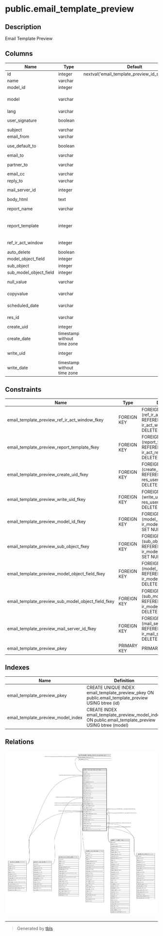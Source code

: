 # public.email_template_preview

## Description

Email Template Preview

## Columns

| Name | Type | Default | Nullable | Children | Parents | Comment |
| ---- | ---- | ------- | -------- | -------- | ------- | ------- |
| id | integer | nextval('email_template_preview_id_seq'::regclass) | false | [public.email_template_preview_res_partner_rel](public.email_template_preview_res_partner_rel.md) |  |  |
| name | varchar |  | true |  |  | Name |
| model_id | integer |  | true |  | [public.ir_model](public.ir_model.md) | Applies to |
| model | varchar |  | true |  |  | Related Document Model |
| lang | varchar |  | true |  |  | Language |
| user_signature | boolean |  | true |  |  | Add Signature |
| subject | varchar |  | true |  |  | Subject |
| email_from | varchar |  | true |  |  | From |
| use_default_to | boolean |  | true |  |  | Default recipients |
| email_to | varchar |  | true |  |  | To (Emails) |
| partner_to | varchar |  | true |  |  | To (Partners) |
| email_cc | varchar |  | true |  |  | Cc |
| reply_to | varchar |  | true |  |  | Reply-To |
| mail_server_id | integer |  | true |  | [public.ir_mail_server](public.ir_mail_server.md) | Outgoing Mail Server |
| body_html | text |  | true |  |  | Body |
| report_name | varchar |  | true |  |  | Report Filename |
| report_template | integer |  | true |  | [public.ir_act_report_xml](public.ir_act_report_xml.md) | Optional report to print and attach |
| ref_ir_act_window | integer |  | true |  | [public.ir_act_window](public.ir_act_window.md) | Sidebar action |
| auto_delete | boolean |  | true |  |  | Auto Delete |
| model_object_field | integer |  | true |  | [public.ir_model_fields](public.ir_model_fields.md) | Field |
| sub_object | integer |  | true |  | [public.ir_model](public.ir_model.md) | Sub-model |
| sub_model_object_field | integer |  | true |  | [public.ir_model_fields](public.ir_model_fields.md) | Sub-field |
| null_value | varchar |  | true |  |  | Default Value |
| copyvalue | varchar |  | true |  |  | Placeholder Expression |
| scheduled_date | varchar |  | true |  |  | Scheduled Date |
| res_id | varchar |  | true |  |  | Sample Document |
| create_uid | integer |  | true |  | [public.res_users](public.res_users.md) | Created by |
| create_date | timestamp without time zone |  | true |  |  | Created on |
| write_uid | integer |  | true |  | [public.res_users](public.res_users.md) | Last Updated by |
| write_date | timestamp without time zone |  | true |  |  | Last Updated on |

## Constraints

| Name | Type | Definition |
| ---- | ---- | ---------- |
| email_template_preview_ref_ir_act_window_fkey | FOREIGN KEY | FOREIGN KEY (ref_ir_act_window) REFERENCES ir_act_window(id) ON DELETE SET NULL |
| email_template_preview_report_template_fkey | FOREIGN KEY | FOREIGN KEY (report_template) REFERENCES ir_act_report_xml(id) ON DELETE SET NULL |
| email_template_preview_create_uid_fkey | FOREIGN KEY | FOREIGN KEY (create_uid) REFERENCES res_users(id) ON DELETE SET NULL |
| email_template_preview_write_uid_fkey | FOREIGN KEY | FOREIGN KEY (write_uid) REFERENCES res_users(id) ON DELETE SET NULL |
| email_template_preview_model_id_fkey | FOREIGN KEY | FOREIGN KEY (model_id) REFERENCES ir_model(id) ON DELETE SET NULL |
| email_template_preview_sub_object_fkey | FOREIGN KEY | FOREIGN KEY (sub_object) REFERENCES ir_model(id) ON DELETE SET NULL |
| email_template_preview_model_object_field_fkey | FOREIGN KEY | FOREIGN KEY (model_object_field) REFERENCES ir_model_fields(id) ON DELETE SET NULL |
| email_template_preview_sub_model_object_field_fkey | FOREIGN KEY | FOREIGN KEY (sub_model_object_field) REFERENCES ir_model_fields(id) ON DELETE SET NULL |
| email_template_preview_mail_server_id_fkey | FOREIGN KEY | FOREIGN KEY (mail_server_id) REFERENCES ir_mail_server(id) ON DELETE SET NULL |
| email_template_preview_pkey | PRIMARY KEY | PRIMARY KEY (id) |

## Indexes

| Name | Definition |
| ---- | ---------- |
| email_template_preview_pkey | CREATE UNIQUE INDEX email_template_preview_pkey ON public.email_template_preview USING btree (id) |
| email_template_preview_model_index | CREATE INDEX email_template_preview_model_index ON public.email_template_preview USING btree (model) |

## Relations

![er](public.email_template_preview.svg)

---

> Generated by [tbls](https://github.com/k1LoW/tbls)
